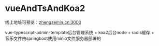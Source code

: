 # vueAndTsAndKoa2
线上地址可预览：<a href="zhengzemin.cn:3000">zhengzemin.cn:3000</a>

vue-typescript-admin-template后台管理系统 + koa2后台node + radis缓存 + 音乐文件由springboot使用minio文件服务器部署的

